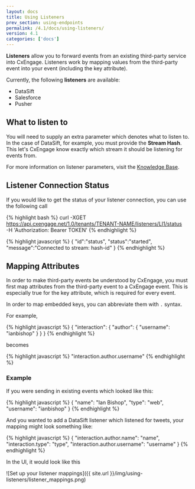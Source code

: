 ```yaml
---
layout: docs
title: Using Listeners
prev_section: using-endpoints
permalink: /4.1/docs/using-listeners/
version: 4.1
categories: ['docs']
---
```


**Listeners** allow you to forward events from an existing third-party service
into CxEngage. Listeners work by mapping values from the third-party event into
your event (including the key attribute).

Currently, the following **listeners** are available:

* DataSift
* Salesforce
* Pusher

## What to listen to

You will need to supply an extra parameter which denotes what to listen to. In
the case of DataSift, for example, you must provide the **Stream Hash**. This
let's CxEngage know exactly which stream it should be listening for events from.

For more information on listener parameters, visit the [Knowledge
Base](https://cxengage.zendesk.com/hc/en-us/sections/200181877-Listeners).


## Listener Connection Status

If you would like to get the status of your listener connection, you can use the following call

{% highlight bash %}
curl -XGET https://api.cxengage.net/1.0/tenants/TENANT-NAME/listeners/LI1/status \
     -H 'Authorization: Bearer TOKEN'
{% endhighlight %}

{% highlight javascript %}
{
  "id":"status",
  "status":"started",
  "message":"Connected to stream: hash-id"
}
{% endhighlight %}

## Mapping Attributes

In order to make third-party events be understood by CxEngage, you must first
map attributes from the third-party event to a CxEngage event. This is especially true for the key attribute, which is required for every
event.

In order to map embedded keys, you can abbreviate them with `.` syntax.

For example,

{% highlight javascript %}
{
  "interaction": {
    "author": {
      "username": "ianbishop"
    }
  }
}
{% endhighlight %}

becomes

{% highlight javascript %}
"interaction.author.username"
{% endhighlight %}

### Example

If you were sending in existing events which looked like this:

{% highlight javascript %}
{
  "name": "Ian Bishop",
  "type": "web",
  "username": "ianbishop"
}
{% endhighlight %}

And you wanted to add a DataSift listener which listened for tweets, your
mapping might look something like:

{% highlight javascript %}
{
  "interaction.author.name": "name",
  "interaction.type": "type",
  "interaction.author.username": "username"
}
{% endhighlight %}

In the UI, it would look like this

![Set up your listener mappings]({{ site.url }}/img/using-listeners/listener_mappings.png)
                                        
